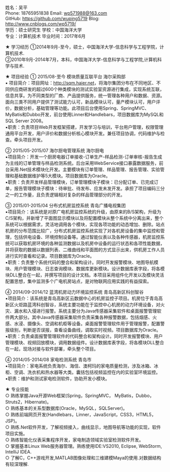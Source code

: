  姓名：吴平                                 
 Phone:  18765951838                          Email:  wp571988@163.com         
 GitHub: https://github.com/wuping5719        Blog: http://www.cnblogs.com/wp5719/     
 学历：硕士研究生                             学校：中国海洋大学     
 专业：计算机技术                             毕业时间：2017年6月

 ★	学习经历
 ①2014年9月-至今，硕士，中国海洋大学-信息科学与工程学院，计算机技术.     
 ②2010年9月-2014年7月，本科，中国海洋大学-信息科学与工程学院,计算机科学与技术.

 ★	项目经验
 ① 2015/08-至今             模块质量互联平台                     海尔采购部     
 ▪ 项目简介：项目网址：<http://sqm.haier.net>，将海尔集团分布在不同地区、不同供应商研发的超过600个种类模块的测试实验室资源进行集成，实现系统互联，信息共享。为不同类型的厂商、产品提供服务，统一管理各种用户和数据、资源。面向三类不同用户提供了测试能力认可，新品模块认可，量产模块认可，用户评价，数据分析，基础管理等功能。此项目后台使用Spring、SpringMVC、MyBatis和Dubbo开发，前台使用Linner和Handlebars，项目数据库为MySQL和SQL Server 2008。     
 ▪职责：负责项目Web开发框架搭建，开发学习与培训，平台用户管理，权限管理通用平台开发，用户评价和数据分析核心模块开发。兼任项目协调，代码维护与检查。牵头项目开发。

 ② 2015/05-2015/07              海尔厨电管理系统                      海尔厨电     
 ▪项目简介：开发一个厨房电器订单接收-订单生产-样品检测-订单审核-报告生成为主线的订单管理与样品检测系统。后台采用WebService接口暴露数据服务，前台采用.Net技术模块化开发。主要模块有订单管理、样品管理、报告管理、实验管理和基础数据维护等5大模块。项目数据库为Oracle。      
 ▪职责：负责开发样品管理模块，订单管理模块子模块：已分配订单、已完成订单，报告管理模块子模块：待审批、待发布、应发未发开发。承担了项目编码三分之一的工作量，且负责逻辑相对复杂的样品管理部分的开发。

 ③ 2015/01-2015/04           分布式机房监控系统               青岛广播电视集团      
 ▪项目简介：该系统是对原广电机房监控系统的升级，由原来的B/S架构，升级为C/S架构，并新增了平面图显示模块以及将配置模块从整个系统中分离出来，整个系统可以根据需求，灵活地调用各个模块，实现各项功能的动态增加、删除。站点机房的分布范围比较广，分布式机房监控系统实现了对各机房设备的集中监控和管理，包括供电设备、环境控制设备等。通过智能仪表以及各种传感器，机房监控系统可以获取机房环境的各种监测数据以及机房中设备的运行状态和各项性能数据，并将获取的数据以数据列表、二维曲线和平面图的方式显示出来，供机房工作人员进行实时查看和记录。项目数据库为Oracle。     
 ▪职责：负责整个系统代码的整合和架构设计。同时开发报警模块、地图导航模块、用户管理模块、日志查询模块、数据库更新模块。设计数据库表字段，将各模块DLL整合在一起，并撰写项目的设计文档。本项目采用组件化开发以及模块灵活配置思想，集中监测多个广电机房站点，是对物联网应用实践的有益探索。

 ④ 2014/09-2014/12         蓝湾机房动力环境监控系统         青岛高新区科创智谷           
 ▪项目简介：该系统是青岛高新区云数据中心的机房监控子项目。机房位于青岛高新区火炬路蓝湾科创智谷，系统主要功能在于监控中心机房的动力环境设备，对火灾、漏水和入侵进行报警。系统主要分为Java传感器采集软件和桌面报警管理软件两大部分。其中Java传感器采集软件负责采集各种报警数据，包括烟感、火感、水浸、摄像头、空调和机柜等设备。桌面报警管理软件用于管理报警，配置警报级别，判断是否误报，查看设备曲线，调取实时视频。项目数据库为Oracle。     
 ▪职责：负责桌面报警管理软件的代码整合和架构设计。同时开发报警模块、用户管理模块、视频回放模块，调用数据组件。设计数据库表字段，将各模块DLL整合在一起，现场对接与软件部署，牵头整个项目。

 ④ 2014/05-2014/08                 家电检测系统                         青岛市      
 ▪项目简介：家电系统负责海尔、海信、澳柯玛的家电质量检测，涉及冰箱、冰柜、空调、洗衣机和热水器等大类。囊括包括视频监控在内的实验室环境监控。     
 ▪职责：维护和测试家电检测软件，协助开发小模块。

 ★ 专业技能    
 ○ 熟练掌握Java开源Web框架(Spring，SpringMVC， MyBatis，Dubbo，Struts2，Hibernate)。     
 ○ 熟练基本的关系型数据库(Oracle，MySQL，SQLServer)。     
 ○ 熟练前端网页开发(Handlebars，Linner，JavaScript，CSS3，HTML5，JSP)。       
 ○ 熟练.Net软件开发，了解视频接入，曲线显示，地图导航等功能的实现，软件项目实施。        
 ○ 熟练智能化仪表采集程序开发，家电制造领域实验室检测软件开发。         
 ○ 掌握基本Linux Web服务器管理。熟练使用IDE:VS2010, Eclipse, WebStorm, IntelliJ IDEA.       
 ○ 了解C，C++游戏开发,MATLAB图像处理和三维建模Maya的使用.对数据结构有较深理解.
